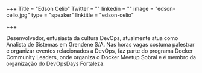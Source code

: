 +++
Title = "Edson Celio"
Twitter = ""
linkedin = ""
image = "edson-celio.jpg"
type = "speaker"
linktitle = "edson-celio"

+++

Desenvolvedor, entusiasta da cultura DevOps, atualmente atua como Analista de Sistemas em Grendene S/A. Nas horas vagas costuma palestrar e organizar eventos relacionados a DevOps, faz parte do programa Docker Community Leaders, onde organiza o Docker Meetup Sobral e é membro da organização do DevOpsDays Fortaleza.
